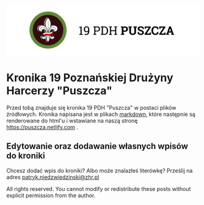![](static/19pdh-small.png)

# Kronika 19 Poznańskiej Drużyny Harcerzy "Puszcza"

Przed tobą znajduje się kronika 19 PDH "Puszcza" w postaci plików źródłowych. Kronika napisana jest w plikach [markdown](https://www.markdownguide.org/getting-started), które następnie są renderowane do html'u i wstawiane na naszą stronę https://puszcza.netlify.com .

## Edytowanie oraz dodawanie własnych wpisów do kroniki

Chcesz dodać wpis do kroniki? Albo może znalazłeś literówkę? Prześlij na adres patryk.niedzwiedzinski@zhr.pl

All rights reserved. You cannot modify or redistribute these posts without explicit permission from the author.
